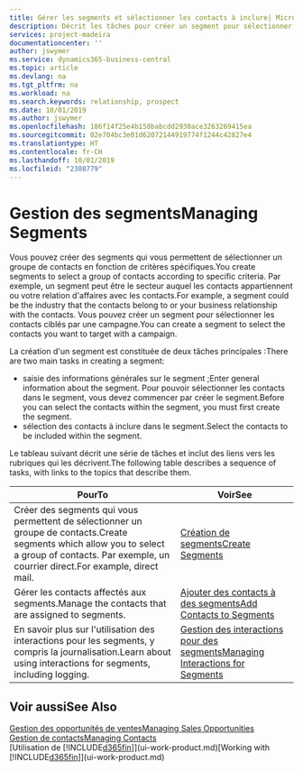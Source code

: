 ```yaml
---
title: Gérer les segments et sélectionner les contacts à inclure| Microsoft Docs
description: Décrit les tâches pour créer un segment pour sélectionner un groupe de contacts en fonction de critères spécifiques, par exemple, les contacts dans un secteur que vous souhaitez cibler.
services: project-madeira
documentationcenter: ''
author: jswymer
ms.service: dynamics365-business-central
ms.topic: article
ms.devlang: na
ms.tgt_pltfrm: na
ms.workload: na
ms.search.keywords: relationship, prospect
ms.date: 10/01/2019
ms.author: jswymer
ms.openlocfilehash: 186f14f25e4b158babcdd2930ace3263269415ea
ms.sourcegitcommit: 02e704bc3e01d62072144919774f1244c42827e4
ms.translationtype: HT
ms.contentlocale: fr-CH
ms.lasthandoff: 10/01/2019
ms.locfileid: "2308779"
---
```

# <a name="managing-segments"></a><span data-ttu-id="b6e63-103">Gestion des segments</span><span class="sxs-lookup"><span data-stu-id="b6e63-103">Managing Segments</span></span>
<span data-ttu-id="b6e63-104">Vous pouvez créer des segments qui vous permettent de sélectionner un groupe de contacts en fonction de critères spécifiques.</span><span class="sxs-lookup"><span data-stu-id="b6e63-104">You create segments to select a group of contacts according to specific criteria.</span></span> <span data-ttu-id="b6e63-105">Par exemple, un segment peut être le secteur auquel les contacts appartiennent ou votre relation d'affaires avec les contacts.</span><span class="sxs-lookup"><span data-stu-id="b6e63-105">For example, a segment could be the industry that the contacts belong to or your business relationship with the contacts.</span></span> <span data-ttu-id="b6e63-106">Vous pouvez créer un segment pour sélectionner les contacts ciblés par une campagne.</span><span class="sxs-lookup"><span data-stu-id="b6e63-106">You can create a segment to select the contacts you want to target with a campaign.</span></span>

<span data-ttu-id="b6e63-107">La création d'un segment est constituée de deux tâches principales :</span><span class="sxs-lookup"><span data-stu-id="b6e63-107">There are two main tasks in creating a segment:</span></span>

* <span data-ttu-id="b6e63-108">saisie des informations générales sur le segment ;</span><span class="sxs-lookup"><span data-stu-id="b6e63-108">Enter general information about the segment.</span></span> <span data-ttu-id="b6e63-109">Pour pouvoir sélectionner les contacts dans le segment, vous devez commencer par créer le segment.</span><span class="sxs-lookup"><span data-stu-id="b6e63-109">Before you can select the contacts within the segment, you must first create the segment.</span></span>
* <span data-ttu-id="b6e63-110">sélection des contacts à inclure dans le segment.</span><span class="sxs-lookup"><span data-stu-id="b6e63-110">Select the contacts to be included within the segment.</span></span>

<span data-ttu-id="b6e63-111">Le tableau suivant décrit une série de tâches et inclut des liens vers les rubriques qui les décrivent.</span><span class="sxs-lookup"><span data-stu-id="b6e63-111">The following table describes a sequence of tasks, with links to the topics that describe them.</span></span>

| <span data-ttu-id="b6e63-112">Pour</span><span class="sxs-lookup"><span data-stu-id="b6e63-112">To</span></span> | <span data-ttu-id="b6e63-113">Voir</span><span class="sxs-lookup"><span data-stu-id="b6e63-113">See</span></span> |
| --- | --- |
| <span data-ttu-id="b6e63-114">Créer des segments qui vous permettent de sélectionner un groupe de contacts.</span><span class="sxs-lookup"><span data-stu-id="b6e63-114">Create segments which allow you to select a group of contacts.</span></span> <span data-ttu-id="b6e63-115">Par exemple, un courrier direct.</span><span class="sxs-lookup"><span data-stu-id="b6e63-115">For example, direct mail.</span></span> |[<span data-ttu-id="b6e63-116">Création de segments</span><span class="sxs-lookup"><span data-stu-id="b6e63-116">Create Segments</span></span>](marketing-how-create-segment.md) |
| <span data-ttu-id="b6e63-117">Gérer les contacts affectés aux segments.</span><span class="sxs-lookup"><span data-stu-id="b6e63-117">Manage the contacts that are assigned to segments.</span></span> |[<span data-ttu-id="b6e63-118">Ajouter des contacts à des segments</span><span class="sxs-lookup"><span data-stu-id="b6e63-118">Add Contacts to Segments</span></span>](marketing-add-contact-segment.md) |
| <span data-ttu-id="b6e63-119">En savoir plus sur l'utilisation des interactions pour les segments, y compris la journalisation.</span><span class="sxs-lookup"><span data-stu-id="b6e63-119">Learn about using interactions for segments, including logging.</span></span> |[<span data-ttu-id="b6e63-120">Gestion des interactions pour des segments</span><span class="sxs-lookup"><span data-stu-id="b6e63-120">Managing Interactions for Segments</span></span>](marketing-interaction-segments.md) |

## <a name="see-also"></a><span data-ttu-id="b6e63-121">Voir aussi</span><span class="sxs-lookup"><span data-stu-id="b6e63-121">See Also</span></span>
[<span data-ttu-id="b6e63-122">Gestion des opportunités de ventes</span><span class="sxs-lookup"><span data-stu-id="b6e63-122">Managing Sales Opportunities</span></span>](marketing-manage-sales-opportunities.md)  
[<span data-ttu-id="b6e63-123">Gestion de contacts</span><span class="sxs-lookup"><span data-stu-id="b6e63-123">Managing Contacts</span></span>](marketing-contacts.md)  
<span data-ttu-id="b6e63-124">[Utilisation de [!INCLUDE[d365fin](includes/d365fin_md.md)]](ui-work-product.md)</span><span class="sxs-lookup"><span data-stu-id="b6e63-124">[Working with [!INCLUDE[d365fin](includes/d365fin_md.md)]](ui-work-product.md)</span></span>
